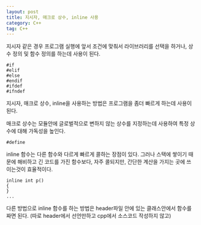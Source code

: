 ```yaml
---
layout: post
title: 지시자, 매크로 상수, inline 사용
category: C++
tag: C++
---
```


지시자 같은 경우 프로그램 실행에 앞서 조건에 맞춰서 라이브러리를 선택을 하거나, 상수 정의 및 함수 정의를 하는데 사용이 된다.

```
#if
#elif
#else
#endif
#ifdef
#ifndef
```

지시자, 매크로 상수, inline을 사용하는 방법은 프로그램을 좀더 빠르게 하는데 사용이 된다.

매크로 상수는 모듈안에 글로벌적으로 변하지 않는 상수를 지정하는데 사용하여 특정 상수에 대해 가독성을 높인다.

```
#define
```

inline 함수는 다른 함수와 다르게 빠르게 콜하는 장점이 있다. 그러나 스택에 쌓이기 때문에 해비하고 긴 코드를 가진 함수보다, 자주 콜되지만, 간단한 계산을 가지는 곳에 쓰이는것이 효율적이다.

```
inline int p()
{
}
...
```

다른 방법으로 inline 함수를 하는 방법은 header파일 안에 있는 클래스안에서 함수를 짜면 된다. (따로 header에서 선언만하고 cpp에서 소스코드 작성하지 않고)
